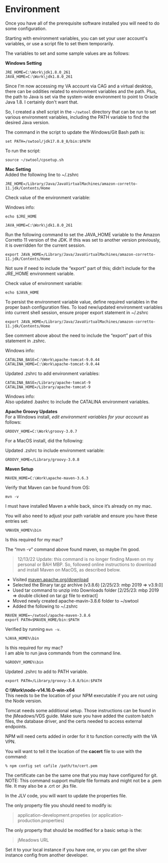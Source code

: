 # Environment

Once you have all of the prerequisite software installed you will need to do some configuration.

Starting with environment variables, you can set your user account's variables, or use a script file to set them temporarily.

The variables to set and some sample values are as follows:

**Windows Setting**

```
JRE_HOME=C:\Work\jdk1.8.0_261
JAVA_HOME=C:\Work\jdk1.8.0_261
```

Since I'm now accessing my VA account via CAG and a virtual desktop, there can be oddities related to environment variables and the path. Plus, the path to Java is set via the system-wide environment to point to Oracle Java 1.8. I certainly don't want that.  

So, I created a shell script in the `~/swtool` directory that can be run to set various environment variables, including the PATH variable to find the desired Java version.  

The command in the script to update the Windows/Git Bash path is:  

```
set PATH=/swtool/jdk17.0.8_8/bin:$PATH
```

To run the script:

```
source ~/swtool/cpsetup.sh
```

**Mac Setting**  
Added the following line to ~/.zshrc

```
JRE_HOME=/Library/Java/JavaVirtualMachines/amazon-corretto-11.jdk/Contents/Home
```

Check value of the environment variable:

Windows info:

```
echo $JRE_HOME
```

```
JAVA_HOME=C:\Work\jdk1.8.0_261
```

Run the following command to set the JAVA_HOME variable to the Amazon Corretto 11 version of the JDK. If this was set to another version previously, it is overridden for the current session.

```
export JAVA_HOME=/Library/Java/JavaVirtualMachines/amazon-corretto-11.jdk/Contents/Home
```

Not sure if need to include the “export” part of this; didn’t include for the JRE_HOME environment variable.

Check value of environment variable:

```
echo $JAVA_HOME
```

To persist the environment variable value, define required variables in the proper bash configuration files. To load new/updated environment variables into current shell session, ensure proper export statement in ~/.zshrc

```
export JAVA_HOME=/Library/Java/JavaVirtualMachines/amazon-corretto-11.jdk/Contents/Home
```

See comment above about the need to include the “export” part of this statement in .zshrc.

Windows info:

```
CATALINA_BASE=C:\Work\apache-tomcat-9.0.44
CATALINA_HOME=C:\Work\apache-tomcat-9.0.44
```

Updated .zshrc to add environment variables:

```
CATALINA_BASE=/Library/apache-tomcat-9
CATALINA_HOME=/Library/apache-tomcat-9
```

Windows info:  
Also updated .bashrc to include the CATALINA environment variables.

**Apache Groovy Updates**  
For a Windows install, _edit environment variables for your account_ as follows:

```
GROOVY_HOME=C:\Work\groovy-3.0.7
```

For a MacOS install, did the following:

Updated .zshrc to include environment variable:

```
GROOVY_HOME=/Library/groovy-3.0.8
```

**Maven Setup**

```
MAVEN_HOME=C:\Work\apache-maven-3.6.3
```

Verify that Maven can be found from OS:

```
mvn -v
```

I must have installed Maven a while back, since it’s already on my mac.

You will also need to adjust your path variable and ensure you have these entries set:

```
%MAVEN_HOME%\bin
```

Is this required for my mac?

The “mvn -v” command above found maven, so maybe I’m good.

> 12/13/22 Update: this command is no longer finding Maven on my personal or BAH MBP. So, followed online instructions to download and install Maven on MacOS, as described below.

- Visited [maven.apache.org/download](https://maven.apache.org/download.cgi)
- Selected the Binary tar.gz archive (v3.8.6) [2/25/23: mbp 2019 => v3.9.0]
- Used tar command to unzip into Downloads folder [2/25/23: mbp 2019 => double clicked on tar.gz file to extract]
- Moved newly created apache-mavin-3.8.6 folder to ~/swtool
- Added the following to ~/.zshrc

```
MAVEN_HOME=~/swtool/apache-maven-3.8.6
export PATH=$MAVEN_HOME/bin:$PATH
```

Verified by running `mvn -v`.

```
%JAVA_HOME%\bin
```

Is this required for my mac?  
I am able to run java commands from the command line.

```
%GROOVY_HOME%\bin
```

Updated .zshrc to add to PATH variable.

```
export PATH=/Library/groovy-3.0.8/bin:$PATH
```

**C:\Work\node-v14.16.0-win-x64**  
This needs to be the location of your NPM executable if you are not using the Node version.

Tomcat needs some additional setup. Those instructions can be found in the jMeadows/VDS guide. Make sure you have added the custom batch files, the database driver, and the certs needed to access external endpoints.

NPM will need certs added in order for it to function correctly with the VA VPN.

You will want to tell it the location of the **cacert** file to use with the command:

```
% npm config set cafile /path/to/cert.pem
```

The certificate can be the same one that you may have configured for git.  
NOTE: This command support multiple file formats and might not be a .pem file. It may also be a .crt or .jks file.

In the JLV code, you will want to update the properties file.

The only property file you should need to modify is:

> application-development.propeties (or application-production.properties)

The only property that should be modified for a basic setup is the:

> jMeadows URL

Set it to your local instance if you have one, or you can get the silver instance config from another developer.
